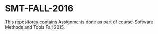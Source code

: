 # SMT-FALL-2016
This repositorey contains Assignments done as part of course-Software Methods and Tools Fall 2015.
